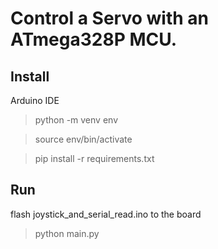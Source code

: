 # Control a Servo with an ATmega328P MCU.

## Install
Arduino IDE

> python -m venv env

> source env/bin/activate

> pip install -r requirements.txt

## Run
flash joystick_and_serial_read.ino to the board

>python main.py

